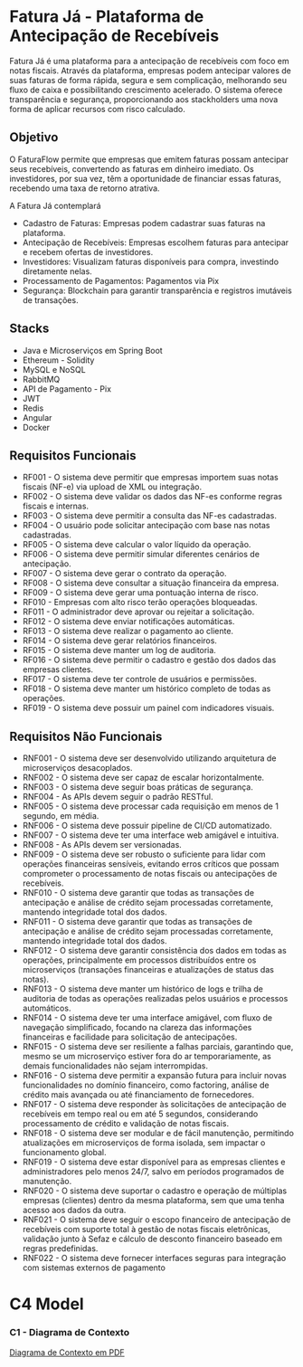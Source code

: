 <h1>Fatura Já - Plataforma de Antecipação de Recebíveis</h1>

<p>Fatura Já é uma plataforma para a antecipação de recebíveis com foco em notas fiscais. Através da plataforma, empresas podem antecipar valores de suas faturas de forma rápida, segura e sem complicação, melhorando seu fluxo de caixa e possibilitando crescimento acelerado. O sistema oferece transparência e segurança, proporcionando aos stackholders uma nova forma de aplicar recursos com risco calculado.</p>

<h2>Objetivo</h2>
<p>O FaturaFlow permite que empresas que emitem faturas possam antecipar seus recebíveis, convertendo as faturas em dinheiro imediato. Os investidores, por sua vez, têm a oportunidade de financiar essas faturas, recebendo uma taxa de retorno atrativa.</p>

<p>A Fatura Já contemplará<p>

- Cadastro de Faturas: Empresas podem cadastrar suas faturas na plataforma.
- Antecipação de Recebíveis: Empresas escolhem faturas para antecipar e recebem ofertas de investidores.
- Investidores: Visualizam faturas disponíveis para compra, investindo diretamente nelas.
- Processamento de Pagamentos: Pagamentos via Pix
- Segurança: Blockchain para garantir transparência e registros imutáveis de transações.

<h2>Stacks</h2>

- Java e Microserviços em Spring Boot
- Ethereum - Solidity
- MySQL e NoSQL
- RabbitMQ
- API de Pagamento - Pix
- JWT
- Redis
- Angular
- Docker

<h2>Requisitos Funcionais</h2>

- RF001 - O sistema deve permitir que empresas importem suas notas fiscais (NF-e) via upload de XML ou integração.
- RF002 - O sistema deve validar os dados das NF-es conforme regras fiscais e internas.
- RF003 - O sistema deve permitir a consulta das NF-es cadastradas.
- RF004 - O usuário pode solicitar antecipação com base nas notas cadastradas.
- RF005 - O sistema deve calcular o valor líquido da operação.
- RF006 - O sistema deve permitir simular diferentes cenários de antecipação.
- RF007 - O sistema deve gerar o contrato da operação.
- RF008 - O sistema deve consultar a situação financeira da empresa.
- RF009 - O sistema deve gerar uma pontuação interna de risco.
- RF010 - Empresas com alto risco terão operações bloqueadas.
- RF011 - O administrador deve aprovar ou rejeitar a solicitação.
- RF012 - O sistema deve enviar notificações automáticas.
- RF013 - O sistema deve realizar o pagamento ao cliente.
- RF014 - O sistema deve gerar relatórios financeiros.
- RF015 - O sistema deve manter um log de auditoria.
- RF016 - O sistema deve permitir o cadastro e gestão dos dados das empresas clientes.
- RF017 - O sistema deve ter controle de usuários e permissões.
- RF018 - O sistema deve manter um histórico completo de todas as operações.
- RF019 - O sistema deve possuir um painel com indicadores visuais.

<h2>Requisitos Não Funcionais</h2>

- RNF001 - O sistema deve ser desenvolvido utilizando arquitetura de microserviços desacoplados.
- RNF002 - O sistema deve ser capaz de escalar horizontalmente.
- RNF003 - O sistema deve seguir boas práticas de segurança.
- RNF004 - As APIs devem seguir o padrão RESTful.
- RNF005 - O sistema deve processar cada requisição em menos de 1 segundo, em média.
- RNF006 - O sistema deve possuir pipeline de CI/CD automatizado.
- RNF007 - O sistema deve ter uma interface web amigável e intuitiva.
- RNF008 - As APIs devem ser versionadas.
- RNF009 - O sistema deve ser robusto o suficiente para lidar com operações financeiras sensíveis, evitando erros críticos que possam comprometer o processamento de notas fiscais ou antecipações de recebíveis.
- RNF010 - O sistema deve garantir que todas as transações de antecipação e análise de crédito sejam processadas corretamente, mantendo integridade total dos dados.
- RNF011 - O sistema deve garantir que todas as transações de antecipação e análise de crédito sejam processadas corretamente, mantendo integridade total dos dados.
- RNF012 - O sistema deve garantir consistência dos dados em todas as operações, principalmente em processos distribuídos entre os microserviços (transações financeiras e atualizações de status das notas).
- RNF013 - O sistema deve manter um histórico de logs e trilha de auditoria de todas as operações realizadas pelos usuários e processos automáticos.
- RNF014 - O sistema deve ter uma interface amigável, com fluxo de navegação simplificado, focando na clareza das informações financeiras e facilidade para solicitação de antecipações.
- RNF015 - O sistema deve ser resiliente a falhas parciais, garantindo que, mesmo se um microserviço estiver fora do ar temporariamente, as demais funcionalidades não sejam interrompidas.
- RNF016 - O sistema deve permitir a expansão futura para incluir novas funcionalidades no domínio financeiro, como factoring, análise de crédito mais avançada ou até financiamento de fornecedores.
- RNF017 - O sistema deve responder às solicitações de antecipação de recebíveis em tempo real ou em até 5 segundos, considerando processamento de crédito e validação de notas fiscais.
- RNF018 - O sistema deve ser modular e de fácil manutenção, permitindo atualizações em microserviços de forma isolada, sem impactar o funcionamento global.
- RNF019 - O sistema deve estar disponível para as empresas clientes e administradores pelo menos 24/7, salvo em períodos programados de manutenção.
- RNF020 - O sistema deve suportar o cadastro e operação de múltiplas empresas (clientes) dentro da mesma plataforma, sem que uma tenha acesso aos dados da outra.
- RNF021 - O sistema deve seguir o escopo financeiro de antecipação de recebíveis com suporte total à gestão de notas fiscais eletrônicas, validação junto à Sefaz e cálculo de desconto financeiro baseado em regras predefinidas.
- RNF022 - O sistema deve fornecer interfaces seguras para integração com sistemas externos de pagamento

<h1>C4 Model</h1>

<h3>C1 - Diagrama de Contexto </h1>

[Diagrama de Contexto em PDF](https://catolicasc-my.sharepoint.com/:b:/g/personal/victoria_pansini_catolicasc_edu_br/EXANqf_qYABArV7rDsL9gz4Bdg9F_sz7Lr-vd5ji5cK53w?e=phtUuf)
